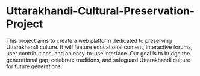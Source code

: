 # Uttarakhandi-Cultural-Preservation-Project
This project aims to create a web platform dedicated to preserving Uttarakhandi culture. It will feature educational content, interactive forums, user contributions, and an easy-to-use interface. Our goal is to bridge the generational gap, celebrate traditions, and safeguard Uttarakhandi culture for future generations.

